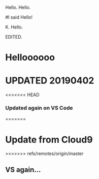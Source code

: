 Hello. 
Hello.

#I said Hello!

K. Hello. 

EDITED. 

<h1>Helloooooo</h1>

<h1>UPDATED 20190402 </h1>

<<<<<<< HEAD
<h3>Updated again on VS Code </h3>
=======
<h1>Update from Cloud9</h1>
>>>>>>> refs/remotes/origin/master

<h2>VS again...</h2>